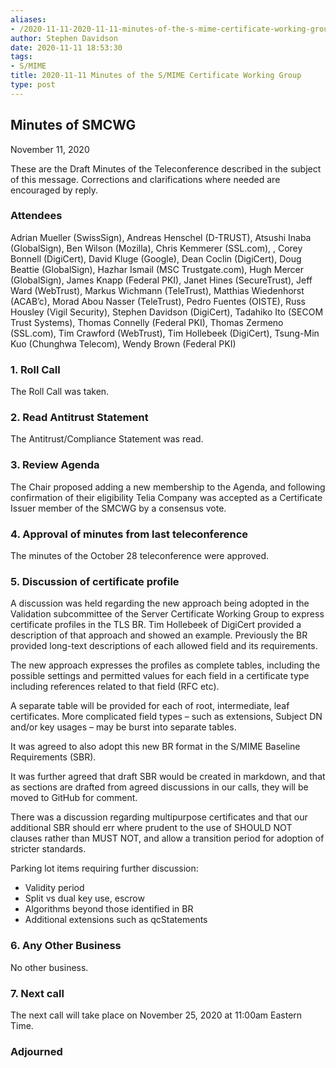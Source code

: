 ```yaml
---
aliases:
- /2020-11-11-2020-11-11-minutes-of-the-s-mime-certificate-working-group/
author: Stephen Davidson
date: 2020-11-11 18:53:30
tags:
- S/MIME
title: 2020-11-11 Minutes of the S/MIME Certificate Working Group
type: post
---
```


## Minutes of SMCWG 

November 11, 2020

These are the Draft Minutes of the Teleconference described in the subject of this message. Corrections and clarifications where needed are encouraged by reply.

### Attendees 

Adrian Mueller (SwissSign), Andreas Henschel (D-TRUST), Atsushi Inaba (GlobalSign), Ben Wilson (Mozilla), Chris Kemmerer (SSL.com), , Corey Bonnell (DigiCert), David Kluge (Google), Dean Coclin (DigiCert), Doug Beattie (GlobalSign), Hazhar Ismail (MSC Trustgate.com), Hugh Mercer (GlobalSign), James Knapp (Federal PKI), Janet Hines (SecureTrust), Jeff Ward (WebTrust), Markus Wichmann (TeleTrust), Matthias Wiedenhorst (ACAB’c), Morad Abou Nasser (TeleTrust), Pedro Fuentes (OISTE), Russ Housley (Vigil Security), Stephen Davidson (DigiCert), Tadahiko Ito (SECOM Trust Systems), Thomas Connelly (Federal PKI), Thomas Zermeno (SSL.com), Tim Crawford (WebTrust), Tim Hollebeek (DigiCert), Tsung-Min Kuo (Chunghwa Telecom), Wendy Brown (Federal PKI)

### 1. Roll Call 

The Roll Call was taken.

### 2. Read Antitrust Statement 

The Antitrust/Compliance Statement was read.

### 3. Review Agenda 

The Chair proposed adding a new membership to the Agenda, and following confirmation of their eligibility Telia Company was accepted as a Certificate Issuer member of the SMCWG by a consensus vote.

### 4. Approval of minutes from last teleconference 

The minutes of the October 28 teleconference were approved.

### 5. Discussion of certificate profile 

A discussion was held regarding the new approach being adopted in the Validation subcommittee of the Server Certificate Working Group to express certificate profiles in the TLS BR. Tim Hollebeek of DigiCert provided a description of that approach and showed an example. Previously the BR provided long-text descriptions of each allowed field and its requirements.

The new approach expresses the profiles as complete tables, including the possible settings and permitted values for each field in a certificate type including references related to that field (RFC etc).

A separate table will be provided for each of root, intermediate, leaf certificates. More complicated field types – such as extensions, Subject DN and/or key usages – may be burst into separate tables.

It was agreed to also adopt this new BR format in the S/MIME Baseline Requirements (SBR).

It was further agreed that draft SBR would be created in markdown, and that as sections are drafted from agreed discussions in our calls, they will be moved to GitHub for comment.

There was a discussion regarding multipurpose certificates and that our additional SBR should err where prudent to the use of SHOULD NOT clauses rather than MUST NOT, and allow a transition period for adoption of stricter standards.

Parking lot items requiring further discussion:

- Validity period
- Split vs dual key use, escrow
- Algorithms beyond those identified in BR
- Additional extensions such as qcStatements

### 6. Any Other Business 

No other business.

### 7. Next call 

The next call will take place on November 25, 2020 at 11:00am Eastern Time.

### Adjourned